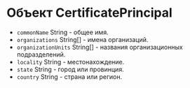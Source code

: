 # Объект CertificatePrincipal

* `commonName` String - общее имя.
* `organizations` String[] - имена организаций.
* `organizationUnits` String[] - названия организационных подразделений.
* `locality` String - местонахождение.
* `state` String - город или провинция.
* `country` String - страна или регион.